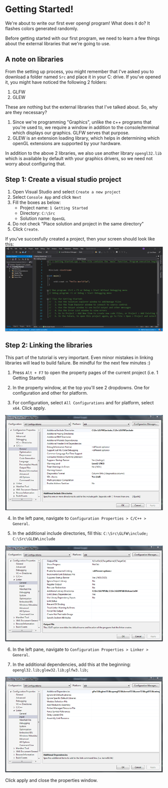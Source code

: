 # Getting Started!
We're about to write our first ever opengl program! What does it do? It flashes colors generated randomly.

Before getting started with our first program, we need to learn a few things about the external libraries that we're going to use.

## A note on libraries

From the setting up process, you might remember that I've asked you to download a folder named ```Src``` and place it in your C: drive. If you've opened it, you might have noticed the following 2 folders:
1. GLFW
2. GLEW

These are nothing but the external libraries that I've talked about. So, why are they necessary?

1. Since we're programming "Graphics", unlike the c++ programs that you're used to, we require a window in addition to the console/terminal which displays our graphics. GLFW serves that purpose.
2. GLEW is an extension loading library, which helps in determining which openGL extensions are supported by your hardware.

In addition to the above 2 libraries, we also use another library ```opengl32.lib``` which is available by default with your graphics drivers, so we need not worry about configuring that.

## Step 1: Create a visual studio project
1. Open Visual Studio and select ```Create a new project```
2. Select ```Console App``` and click ```Next```
3. Fill the boxes as below:
   - Project name: ```1 Getting Started```
   - Directory: ```C:\Src```
   - Solution name: ```OpenGL```
4. Do not check "Place solution and project in the same directory"
5. Click ```Create```.

If you've succesfully created a project, then your screen should look like this:
![Project Creation](https://raw.githubusercontent.com/sachingodishela/resources/main/1.PNG)

## Step 2: Linking the libraries
This part of the tutorial is very important. Even minor mistakes in linking libraries will lead to build failure. Be mindful for the next few minutes :)

1. Press ```Alt + F7``` to open the property pages of the current project (i.e. 1 Getting Started)

2. In the property window, at the top you'll see 2 dropdowns. One for configuration and other for platform.

3. For configuration, select ```All Configurations``` and for platform, select ```x64```. Click apply.

![c++ general](https://raw.githubusercontent.com/sachingodishela/resources/main/cpp%20general.PNG)

4. In the left pane, navigate to ```Configuration Properties > C/C++ > General```.

5. In the additional include directories, fill this: ```C:\Src\GLFW\include; C:\Src\GLEW\include```

![linker general](https://raw.githubusercontent.com/sachingodishela/resources/main/linker%20general.PNG)

6. In the left pane, navigate to ```Configuration Properties > Linker > General```.

7. In the additional dependencies, add this at the beginning: ```opengl32.lib;glew32.lib;glfw3.lib;``` 

![linker input](https://raw.githubusercontent.com/sachingodishela/resources/main/linker%20input.PNG)

Click apply and close the properties window.
